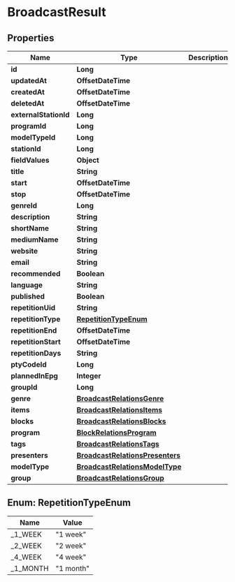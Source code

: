 

# BroadcastResult


## Properties

| Name | Type | Description | Notes |
|------------ | ------------- | ------------- | -------------|
|**id** | **Long** |  |  |
|**updatedAt** | **OffsetDateTime** |  |  [optional] |
|**createdAt** | **OffsetDateTime** |  |  [optional] |
|**deletedAt** | **OffsetDateTime** |  |  [optional] |
|**externalStationId** | **Long** |  |  [optional] |
|**programId** | **Long** |  |  [optional] |
|**modelTypeId** | **Long** |  |  [optional] |
|**stationId** | **Long** |  |  [optional] |
|**fieldValues** | **Object** |  |  [optional] |
|**title** | **String** |  |  [optional] |
|**start** | **OffsetDateTime** |  |  [optional] |
|**stop** | **OffsetDateTime** |  |  [optional] |
|**genreId** | **Long** |  |  [optional] |
|**description** | **String** |  |  [optional] |
|**shortName** | **String** |  |  [optional] |
|**mediumName** | **String** |  |  [optional] |
|**website** | **String** |  |  [optional] |
|**email** | **String** |  |  [optional] |
|**recommended** | **Boolean** |  |  [optional] |
|**language** | **String** |  |  [optional] |
|**published** | **Boolean** |  |  [optional] |
|**repetitionUid** | **String** |  |  [optional] |
|**repetitionType** | [**RepetitionTypeEnum**](#RepetitionTypeEnum) |  |  [optional] |
|**repetitionEnd** | **OffsetDateTime** |  |  [optional] |
|**repetitionStart** | **OffsetDateTime** |  |  [optional] |
|**repetitionDays** | **String** |  |  [optional] |
|**ptyCodeId** | **Long** |  |  [optional] |
|**plannedInEpg** | **Integer** |  |  [optional] |
|**groupId** | **Long** |  |  [optional] |
|**genre** | [**BroadcastRelationsGenre**](BroadcastRelationsGenre.md) |  |  [optional] |
|**items** | [**BroadcastRelationsItems**](BroadcastRelationsItems.md) |  |  [optional] |
|**blocks** | [**BroadcastRelationsBlocks**](BroadcastRelationsBlocks.md) |  |  [optional] |
|**program** | [**BlockRelationsProgram**](BlockRelationsProgram.md) |  |  [optional] |
|**tags** | [**BroadcastRelationsTags**](BroadcastRelationsTags.md) |  |  [optional] |
|**presenters** | [**BroadcastRelationsPresenters**](BroadcastRelationsPresenters.md) |  |  [optional] |
|**modelType** | [**BroadcastRelationsModelType**](BroadcastRelationsModelType.md) |  |  [optional] |
|**group** | [**BroadcastRelationsGroup**](BroadcastRelationsGroup.md) |  |  [optional] |



## Enum: RepetitionTypeEnum

| Name | Value |
|---- | -----|
| _1_WEEK | &quot;1 week&quot; |
| _2_WEEK | &quot;2 week&quot; |
| _4_WEEK | &quot;4 week&quot; |
| _1_MONTH | &quot;1 month&quot; |




